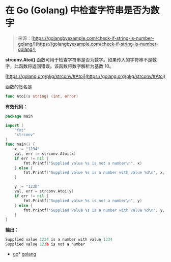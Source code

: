 <!--yml

类别：未分类

日期：2024-10-13 06:09:51

-->

# 在 Go (Golang) 中检查字符串是否为数字

> 来源：[https://golangbyexample.com/check-if-string-is-number-golang/](https://golangbyexample.com/check-if-string-is-number-golang/)

**strconv.Atoi()** 函数可用于检查字符串是否为数字。如果传入的字符串不是数字，此函数将返回错误。该函数将数字解析为基数 10。

[https://golang.org/pkg/strconv/#Atoi](https://golang.org/pkg/strconv/#Atoi)

函数的签名是

```go
func Atoi(s string) (int, error)
```

**有效代码：**

```go
package main

import (
    "fmt"
    "strconv"
)
func main() {
    x := "1234"
    val, err := strconv.Atoi(x)
    if err != nil {
        fmt.Printf("Supplied value %s is not a number\n", x)
    } else {
        fmt.Printf("Supplied value %s is a number with value %d\n", x, val)
    }

    y := "123b"
    val, err = strconv.Atoi(y)
    if err != nil {
        fmt.Printf("Supplied value %s is not a number\n", y)
    } else {
        fmt.Printf("Supplied value %s is a number with value %d\n", y, val)
    }
}
```

**输出：**

```go
Supplied value 1234 is a number with value 1234
Supplied value 123b is not a number
```

+   [go](https://golangbyexample.com/tag/go/)*   [golang](https://golangbyexample.com/tag/golang/)
